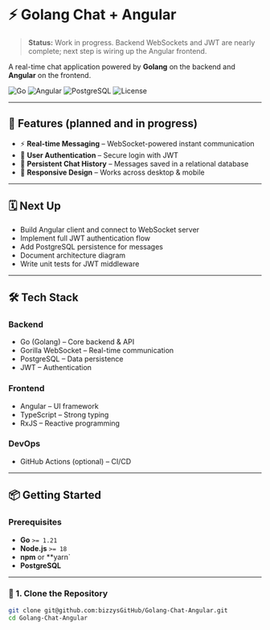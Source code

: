 # ⚡ Golang Chat + Angular

> **Status:** Work in progress. Backend WebSockets and JWT are nearly complete; next step is wiring up the Angular frontend.

A real-time chat application powered by **Golang** on the backend and **Angular** on the frontend.

![Go](https://img.shields.io/badge/Go-1.21%2B-00ADD8?style=flat-square&logo=go)
![Angular](https://img.shields.io/badge/Angular-17%2B-DD0031?style=flat-square&logo=angular)
![PostgreSQL](https://img.shields.io/badge/PostgreSQL-15%2B-336791?style=flat-square&logo=postgresql)
![License](https://img.shields.io/badge/License-MIT-yellow.svg?style=flat-square)

---

## 🚀 Features (planned and in progress)

- ⚡ **Real-time Messaging** – WebSocket-powered instant communication  
- 🔐 **User Authentication** – Secure login with JWT  
- 💬 **Persistent Chat History** – Messages saved in a relational database  
- 📱 **Responsive Design** – Works across desktop & mobile  

---

## 🗓 Next Up

- Build Angular client and connect to WebSocket server  
- Implement full JWT authentication flow  
- Add PostgreSQL persistence for messages  
- Document architecture diagram  
- Write unit tests for JWT middleware  

---

## 🛠 Tech Stack

### Backend
- Go (Golang) – Core backend & API  
- Gorilla WebSocket – Real-time communication  
- PostgreSQL – Data persistence  
- JWT – Authentication  

### Frontend
- Angular – UI framework  
- TypeScript – Strong typing  
- RxJS – Reactive programming  

### DevOps
- GitHub Actions (optional) – CI/CD

---

## 📦 Getting Started

### Prerequisites
- **Go** `>= 1.21`  
- **Node.js** `>= 18`  
- **npm** or **yarn`  
- **PostgreSQL**  

---

### 🔹 1. Clone the Repository

```bash
git clone git@github.com:bizzysGitHub/Golang-Chat-Angular.git
cd Golang-Chat-Angular
